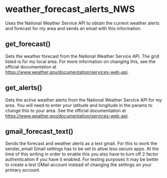 # weather_forecast_alerts_NWS
Uses the National Weather Service API to obtain the current weather alerts and forecast for my area and sends an email with this information.

## get_forecast()
Gets the weather forecast from the National Weather Service API.  The grid listed is for my local area.  For more information on changing this, see the official documentation at https://www.weather.gov/documentation/services-web-api.

## get_alerts()
Gets the active weather alerts from the National Weather Service API for my area.  You will need to enter your latitude and longitude in the params to change this to your area.  See the official documentation at https://www.weather.gov/documentation/services-web-api.

## gmail_forecast_text()
Sends the forecast and weather alerts as a text gmail.  For this to work the sender_email Gmail settings has to be set to allow less secure apps.  At the time of this writing in order to enable this you also have to turn off 2 factor authentication if you have it enabled.  For testing purposes it may be better to create a test GMail account instead of changing the settings on your primary account.
